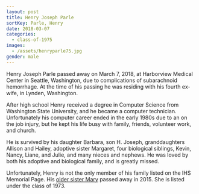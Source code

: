 ```yaml
---
layout: post
title: Henry Joseph Parle
sortKey: Parle, Henry
date: 2018-03-07
categories:
  - class-of-1975
images:
  - /assets/henryparle75.jpg
gender: male
---
```

Henry Joseph Parle passed away on March 7, 2018, at Harborview Medical Center in Seattle, Washington, due to complications of subarachnoid hemorrhage. At the time of his passing he was residing with his fourth ex-wife, in Lynden, Washington.

After high school Henry received a degree in Computer Science from Washington State University, and he became a computer technician. Unfortunately his computer career ended in the early 1980s due to an on the job injury, but he kept his life busy with family, friends, volunteer work, and church.

He is survived by his daughter Barbara, son H. Joseph, granddaughters Allison and Hailey, adoptive sister Margaret, four biological siblings, Kevin, Nancy, Liane, and Julie, and many nieces and nephews. He was loved by both his adoptive and biological family, and is greatly missed.

U﻿nfortunately, Henry is not the only member of his family listed on the IHS Memorial Page. His [older sister Mary](https://ihsmemorial.org/class-of-1973/mary-jean-parle/) passed away in 2015. She is listed under the class of 1973.